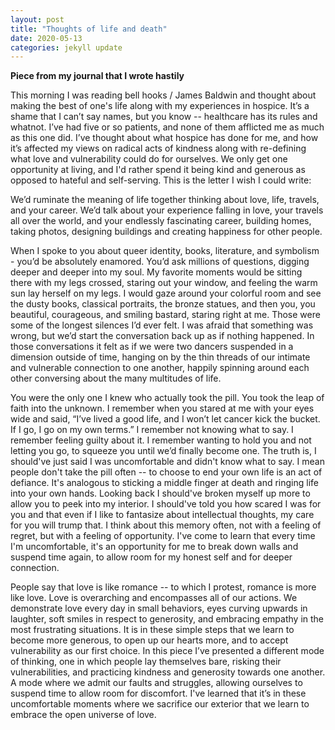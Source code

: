 ```yaml
---
layout: post
title: "Thoughts of life and death"
date: 2020-05-13
categories: jekyll update
---
```

**Piece from my journal that I wrote hastily**

This morning I was reading bell hooks / James Baldwin and thought about making the best of one's life along with my experiences in hospice. It’s a shame that I can’t say names, but you know -- healthcare has its rules and whatnot. I’ve had five or so patients, and none of them afflicted me as much as this one did. I’ve thought about what hospice has done for me, and how it’s affected my views on radical acts of kindness along with re-defining what love and vulnerability could do for ourselves. We only get one opportunity at living, and I'd rather spend it being kind and generous as opposed to hateful and self-serving. This is the letter I wish I could write:


We’d ruminate the meaning of life together thinking about love, life, travels, and your career. We’d talk about your experience falling in love, your travels all over the world, and your endlessly fascinating career, building homes, taking photos, designing buildings and creating happiness for other people.

When I spoke to you about queer identity, books, literature, and symbolism - you’d be absolutely enamored. You’d ask millions of questions, digging deeper and deeper into my soul. My favorite moments would be sitting there with my legs crossed, staring out your window, and feeling the warm sun lay herself on my legs. I would gaze around your colorful room and see the dusty books, classical portraits, the bronze statues, and then you, you beautiful, courageous, and smiling bastard, staring right at me. Those were some of the longest silences I’d ever felt. I was afraid that something was wrong, but we’d start the conversation back up as if nothing happened. In those conversations it felt as if we were two dancers suspended in a dimension outside of time, hanging on by the thin threads of our intimate and vulnerable connection to one another, happily spinning around each other conversing about the many multitudes of life.

You were the only one I knew who actually took the pill. You took the leap of faith into the unknown. I remember when you stared at me with your eyes wide and said, “I’ve lived a good life, and I won’t let cancer kick the bucket. If I go, I go on my own terms.” I remember not knowing what to say. I remember feeling guilty about it. I remember wanting to hold you and not letting you go, to squeeze you until we’d finally become one. The truth is, I should've just said I was uncomfortable and didn't know what to say. I mean people don't take the pill often -- to choose to end your own life is an act of defiance. It's analogous to sticking a middle finger at death and ringing life into your own hands. Looking back I should've broken myself up more to allow you to peek into my interior. I should've told you how scared I was for you and that even if I like to fantasize about intellectual thoughts, my care for you will trump that. I think about this memory often, not with a feeling of regret, but with a feeling of opportunity. I've come to learn that every time I'm uncomfortable, it's an opportunity for me to break down walls and suspend time again, to allow room for my honest self and for deeper connection.

People say that love is like romance -- to which I protest, romance is more like love. Love is overarching and encompasses all of our actions. We demonstrate love every day in small behaviors, eyes curving upwards in laughter, soft smiles in respect to generosity, and embracing empathy in the most frustrating situations. It is in these simple steps that we learn to become more generous, to open up our hearts more, and to accept vulnerability as our first choice. In this piece I’ve presented a different mode of thinking, one in which people lay themselves bare, risking their vulnerabilities, and practicing kindness and generosity towards one another. A mode where we admit our faults and struggles, allowing ourselves to suspend time to allow room for discomfort. I've learned that it’s in these uncomfortable moments where we sacrifice our exterior that we learn to embrace the open universe of love.

